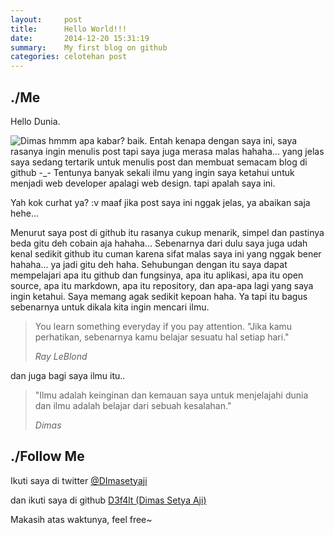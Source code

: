 ```yaml
---
layout:     post
title:      Hello World!!!
date:       2014-12-20 15:31:19
summary:    My first blog on github
categories: celotehan post
---
```


## ./Me
Hello Dunia.

![Dimas](https://octodex.github.com/images/codercat.jpg)
hmmm apa kabar? baik. Entah kenapa dengan saya ini, saya rasanya ingin menulis post tapi saya juga merasa malas hahaha... 
yang jelas saya sedang tertarik untuk menulis post dan membuat semacam blog di github -_- 
Tentunya banyak sekali ilmu yang ingin saya ketahui untuk menjadi web developer apalagi web design. tapi apalah saya ini. 

Yah kok curhat ya? :v maaf jika post saya ini nggak jelas, ya abaikan saja hehe... 

Menurut saya post di github itu rasanya cukup menarik, simpel dan pastinya beda gitu deh cobain aja hahaha... 
Sebenarnya dari dulu saya juga udah kenal sedikit github itu cuman karena sifat malas saya ini yang nggak bener hahaha... ya jadi gitu deh haha. 
Sehubungan dengan itu saya dapat mempelajari apa itu github dan fungsinya, apa itu aplikasi, apa itu open source, apa itu markdown, apa itu repository, dan apa-apa lagi yang saya ingin ketahui. Saya memang agak sedikit kepoan haha. Ya tapi itu bagus sebenarnya untuk dikala kita ingin mencari ilmu.

<blockquote>
  <p> 
   You learn something everyday if you pay attention. 
   "Jika kamu perhatikan, sebenarnya kamu belajar sesuatu hal setiap hari."
  </p>
  <footer><cite title="Ray LeBlond">Ray LeBlond</cite></footer>
</blockquote>

dan juga bagi saya ilmu itu..

<blockquote>
  <p> 
   "Ilmu adalah keinginan dan kemauan saya untuk menjelajahi dunia dan ilmu adalah belajar dari sebuah kesalahan."
  </p>
  <footer><cite title="Dimas">Dimas</cite></footer>
</blockquote>


## ./Follow Me

Ikuti saya di twitter [@DImasetyaji](https://twtitter.com/DImasetyaji) 

dan ikuti saya di github [D3f4lt (Dimas Setya Aji)](https://github.com/D3f4lt)

Makasih atas waktunya, feel free~
